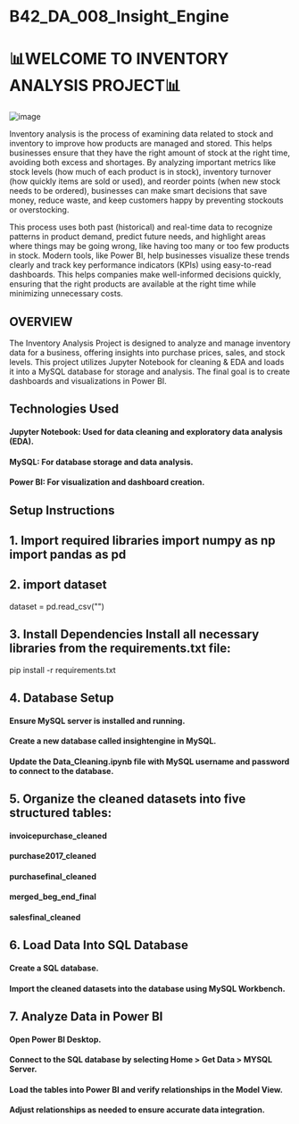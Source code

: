 # B42_DA_008_Insight_Engine



# 📊WELCOME TO INVENTORY ANALYSIS PROJECT📊
![image](https://github.com/user-attachments/assets/5bcbdb59-04df-43a4-9164-87dbc360b400)

Inventory analysis is the process of examining data related to stock and inventory to improve how products are managed and stored. This helps businesses ensure that they have the right amount of stock at the right time, avoiding both excess and shortages. By analyzing important metrics like stock levels (how much of each product is in stock), inventory turnover (how quickly items are sold or used), and reorder points (when new stock needs to be ordered), businesses can make smart decisions that save money, reduce waste, and keep customers happy by preventing stockouts or overstocking.

This process uses both past (historical) and real-time data to recognize patterns in product demand, predict future needs, and highlight areas where things may be going wrong, like having too many or too few products in stock. Modern tools, like Power BI, help businesses visualize these trends clearly and track key performance indicators (KPIs) using easy-to-read dashboards. This helps companies make well-informed decisions quickly, ensuring that the right products are available at the right time while minimizing unnecessary costs.
## OVERVIEW
The Inventory Analysis Project is designed to analyze and manage inventory data for a business, offering insights into purchase prices, sales, and stock levels. This project utilizes Jupyter Notebook for cleaning & EDA and loads it into a MySQL database for storage and analysis. The final goal is to create dashboards and visualizations in Power BI.
## Technologies Used
#### Jupyter Notebook: Used for data cleaning and exploratory data analysis (EDA).
#### MySQL: For database storage and data analysis.
#### Power BI: For visualization and dashboard creation.
## Setup Instructions
## 1. Import required libraries import numpy as np import pandas as pd
## 2. import dataset
dataset = pd.read_csv("")
## 3. Install Dependencies Install all necessary libraries from the requirements.txt file:
pip install -r requirements.txt
## 4. Database Setup
#### Ensure MySQL server is installed and running.
#### Create a new database called insightengine in MySQL.
#### Update the Data_Cleaning.ipynb file with MySQL username and password to connect to the database.
## 5. Organize the cleaned datasets into five structured tables:
#### invoicepurchase_cleaned
#### purchase2017_cleaned
#### purchasefinal_cleaned
#### merged_beg_end_final
#### salesfinal_cleaned
## 6.  Load Data Into SQL Database
#### Create a SQL database.
#### Import the cleaned datasets into the database using MySQL Workbench.
## 7. Analyze Data in Power BI
#### Open Power BI Desktop.
#### Connect to the SQL database by selecting Home > Get Data > MYSQL Server.
#### Load the tables into Power BI and verify relationships in the Model View.
#### Adjust relationships as needed to ensure accurate data integration.
